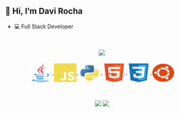 ## 👋 Hi, I’m Davi Rocha
- 💻 Full Stack Developer

##
<br>

<div align="center">
<a href="https://github.com/davirochw">
  <div>
    <img height="200em" src="https://github-readme-stats.vercel.app/api/top-langs/?username=davirochw&layout=compact&lang_count=16&theme=vision-friendly-dark&count_private=true"/>
  </div>

  <div style="display: inline_block"><br>
    <img align="center" alt="JAVA" height="50" width="60" src="https://raw.githubusercontent.com/devicons/devicon/master/icons/java/java-original.svg"/>
    <img align="center" alt="Js" height="50" width="60" src="https://raw.githubusercontent.com/devicons/devicon/master/icons/javascript/javascript-plain.svg"/>
    <img align="center" alt="Pyhon" height="50" width="60" src="https://raw.githubusercontent.com/devicons/devicon/master/icons/python/python-original.svg"/>
    <img align="center" alt="HTML" height="50" width="60" src="https://raw.githubusercontent.com/devicons/devicon/master/icons/html5/html5-original.svg"/>
    <img align="center" alt="CSS" height="50" width="60" src="https://raw.githubusercontent.com/devicons/devicon/master/icons/css3/css3-original.svg"/>
    <img align="center" alt="Ubuntu" height="50" width="60" src="https://raw.githubusercontent.com/devicons/devicon/master/icons/ubuntu/ubuntu-plain.svg"/>
  </div>
</a>

##
<br>
  
<div >
  <a href="https://www.linkedin.com/in/dav1roch4/"><img src="https://img.shields.io/badge/LinkedIn-0077B5?style=for-the-badge&logo=linkedin&logoColor=white" target="_blank"></a>
  <a href="mailto:davirssg@gmail.com"><img src="https://img.shields.io/badge/Gmail-D14836?style=for-the-badge&logo=gmail&logoColor=white" target="_blank"></a>
</div>
</div>
